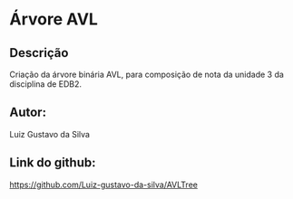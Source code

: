 # Árvore AVL

## Descrição

Criação da árvore binária AVL, para composição de nota da unidade 3 da disciplina de EDB2.

## Autor:

Luiz Gustavo da Silva

## Link do github:

https://github.com/Luiz-gustavo-da-silva/AVLTree
